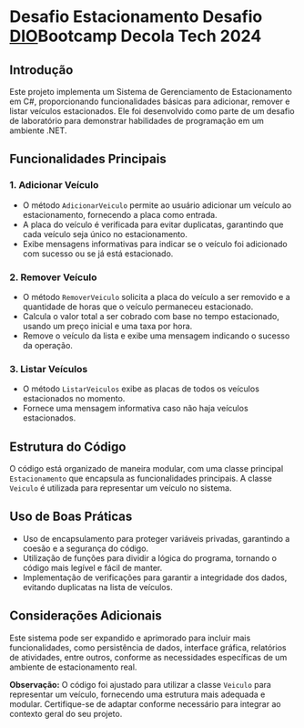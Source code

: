 # Desafio Estacionamento Desafio [DIO](https://www.dio.me/)Bootcamp Decola Tech 2024

## Introdução
Este projeto implementa um Sistema de Gerenciamento de Estacionamento em C#, proporcionando funcionalidades básicas para adicionar, remover e listar veículos estacionados. Ele foi desenvolvido como parte de um desafio de laboratório para demonstrar habilidades de programação em um ambiente .NET.

## Funcionalidades Principais

### 1. Adicionar Veículo
- O método `AdicionarVeiculo` permite ao usuário adicionar um veículo ao estacionamento, fornecendo a placa como entrada.
- A placa do veículo é verificada para evitar duplicatas, garantindo que cada veículo seja único no estacionamento.
- Exibe mensagens informativas para indicar se o veículo foi adicionado com sucesso ou se já está estacionado.

### 2. Remover Veículo
- O método `RemoverVeiculo` solicita a placa do veículo a ser removido e a quantidade de horas que o veículo permaneceu estacionado.
- Calcula o valor total a ser cobrado com base no tempo estacionado, usando um preço inicial e uma taxa por hora.
- Remove o veículo da lista e exibe uma mensagem indicando o sucesso da operação.

### 3. Listar Veículos
- O método `ListarVeiculos` exibe as placas de todos os veículos estacionados no momento.
- Fornece uma mensagem informativa caso não haja veículos estacionados.

## Estrutura do Código
O código está organizado de maneira modular, com uma classe principal `Estacionamento` que encapsula as funcionalidades principais. A classe `Veiculo` é utilizada para representar um veículo no sistema.

## Uso de Boas Práticas
- Uso de encapsulamento para proteger variáveis privadas, garantindo a coesão e a segurança do código.
- Utilização de funções para dividir a lógica do programa, tornando o código mais legível e fácil de manter.
- Implementação de verificações para garantir a integridade dos dados, evitando duplicatas na lista de veículos.

## Considerações Adicionais
Este sistema pode ser expandido e aprimorado para incluir mais funcionalidades, como persistência de dados, interface gráfica, relatórios de atividades, entre outros, conforme as necessidades específicas de um ambiente de estacionamento real.

**Observação:** O código foi ajustado para utilizar a classe `Veiculo` para representar um veículo, fornecendo uma estrutura mais adequada e modular. Certifique-se de adaptar conforme necessário para integrar ao contexto geral do seu projeto.
